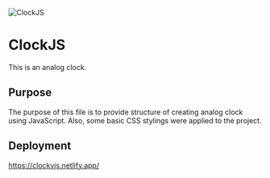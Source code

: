 ![ClockJS](https://user-images.githubusercontent.com/74613776/106641031-c5aa8880-65ac-11eb-945e-4b0dc3fbfaba.PNG)

# ClockJS

This is an analog clock.

## Purpose

The purpose of this file is to provide structure of creating analog clock using JavaScript. Also, some basic CSS stylings were applied to the project.

## Deployment

https://clockvjs.netlify.app/
